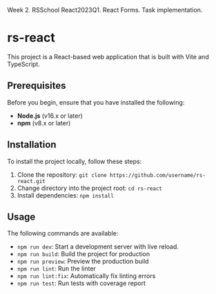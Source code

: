 Week 2. RSSchool React2023Q1. React Forms. Task implementation.

# rs-react

This project is a React-based web application that is built with Vite and TypeScript.

## Prerequisites

Before you begin, ensure that you have installed the following:

- **Node.js** (v16.x or later)
- **npm** (v8.x or later)

## Installation

To install the project locally, follow these steps:

1. Clone the repository: `git clone https://github.com/username/rs-react.git`
2. Change directory into the project root: `cd rs-react`
3. Install dependencies: `npm install`

## Usage

The following commands are available:

- `npm run dev`: Start a development server with live reload.
- `npm run build`: Build the project for production
- `npm run preview`: Preview the production build
- `npm run lint`: Run the linter
- `npm run lint:fix`: Automatically fix linting errors
- `npm run test`: Run tests with coverage report
